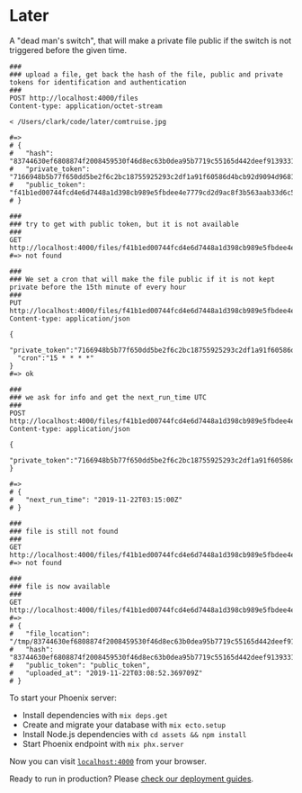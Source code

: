 # Later

A "dead man's switch", that will make a private file public if the switch is not triggered
before the given time.

```
###
### upload a file, get back the hash of the file, public and private tokens for identification and authentication
###
POST http://localhost:4000/files
Content-type: application/octet-stream

< /Users/clark/code/later/comtruise.jpg

#=>
# {
#   "hash": "83744630ef6808874f2008459530f46d8ec63b0dea95b7719c55165d442deef91393319c3ac58ceb48389f798ab6402ea1248383df245a1c8da7f56b947539bb",
#   "private_token": "7166948b5b77f650dd5be2f6c2bc18755925293c2df1a91f60586d4bcb92d9094d96813844cdf9d1a8017adfa8a21b6b538480904019a26c8388cd14e9a27b95",
#   "public_token": "f41b1ed00744fcd4e6d7448a1d398cb989e5fbdee4e7779cd2d9ac8f3b563aab33d6c5401f1aba906b8dd24eaf9571e2ebedcf5b98e93c6b8b53b5f5dd0802ba"
# }

###
### try to get with public token, but it is not available
###
GET http://localhost:4000/files/f41b1ed00744fcd4e6d7448a1d398cb989e5fbdee4e7779cd2d9ac8f3b563aab33d6c5401f1aba906b8dd24eaf9571e2ebedcf5b98e93c6b8b53b5f5dd0802ba
#=> not found

###
### We set a cron that will make the file public if it is not kept private before the 15th minute of every hour
###
PUT http://localhost:4000/files/f41b1ed00744fcd4e6d7448a1d398cb989e5fbdee4e7779cd2d9ac8f3b563aab33d6c5401f1aba906b8dd24eaf9571e2ebedcf5b98e93c6b8b53b5f5dd0802ba/release_on
Content-type: application/json

{
  "private_token":"7166948b5b77f650dd5be2f6c2bc18755925293c2df1a91f60586d4bcb92d9094d96813844cdf9d1a8017adfa8a21b6b538480904019a26c8388cd14e9a27b95",
  "cron":"15 * * * *"
}
#=> ok

###
### we ask for info and get the next_run_time UTC
###
POST http://localhost:4000/files/f41b1ed00744fcd4e6d7448a1d398cb989e5fbdee4e7779cd2d9ac8f3b563aab33d6c5401f1aba906b8dd24eaf9571e2ebedcf5b98e93c6b8b53b5f5dd0802ba/info
Content-type: application/json

{
  "private_token":"7166948b5b77f650dd5be2f6c2bc18755925293c2df1a91f60586d4bcb92d9094d96813844cdf9d1a8017adfa8a21b6b538480904019a26c8388cd14e9a27b95"
}

#=>
# {
#   "next_run_time": "2019-11-22T03:15:00Z"
# }

###
### file is still not found
### 
GET http://localhost:4000/files/f41b1ed00744fcd4e6d7448a1d398cb989e5fbdee4e7779cd2d9ac8f3b563aab33d6c5401f1aba906b8dd24eaf9571e2ebedcf5b98e93c6b8b53b5f5dd0802ba
#=> not found

###
### file is now available
###
GET http://localhost:4000/files/f41b1ed00744fcd4e6d7448a1d398cb989e5fbdee4e7779cd2d9ac8f3b563aab33d6c5401f1aba906b8dd24eaf9571e2ebedcf5b98e93c6b8b53b5f5dd0802ba
#=>
# {
#   "file_location": "/tmp/83744630ef6808874f2008459530f46d8ec63b0dea95b7719c55165d442deef91393319c3ac58ceb48389f798ab6402ea1248383df245a1c8da7f56b947539bb",
#   "hash": "83744630ef6808874f2008459530f46d8ec63b0dea95b7719c55165d442deef91393319c3ac58ceb48389f798ab6402ea1248383df245a1c8da7f56b947539bb",
#   "public_token": "public_token",
#   "uploaded_at": "2019-11-22T03:08:52.369709Z"
# }
```

To start your Phoenix server:

  * Install dependencies with `mix deps.get`
  * Create and migrate your database with `mix ecto.setup`
  * Install Node.js dependencies with `cd assets && npm install`
  * Start Phoenix endpoint with `mix phx.server`

Now you can visit [`localhost:4000`](http://localhost:4000) from your browser.

Ready to run in production? Please [check our deployment guides](https://hexdocs.pm/phoenix/deployment.html).
